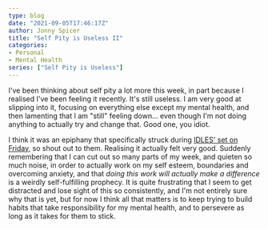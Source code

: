 ```yaml
---
type: blog
date: "2021-09-05T17:46:17Z"
author: Jonny Spicer
title: "Self Pity is Useless II"
categories:
- Personal
- Mental Health
series: ["Self Pity is Useless"]
---
```

I've been thinking about self pity a lot more this week, in part because I realised I've been feeling it recently. It's still useless. I am
very good at slipping into it, focusing on everything else except my mental health, and then lamenting that I am "still" feeling down... even
though I'm not doing anything to actually try and change that. Good one, you idiot.

I think it was an epiphany that specifically struck during [IDLES' set on Friday,](/blog/wide-awake) so shout out to them. Realising it
actually felt very good. Suddenly remembering that I can cut out so many parts of my week, and quieten so much noise, in order to actually
work on my self esteem, boundaries and overcoming anxiety, and that *doing this work will actually make a difference* is a weirdly self-fulfilling prophecy. It is quite frustrating that I seem to get distracted and lose sight of this so consistently, and I'm not entirely
sure why that is yet, but for now I think all that matters is to keep trying to build habits that take responsibility for my mental health,
and to persevere as long as it takes for them to stick.
 